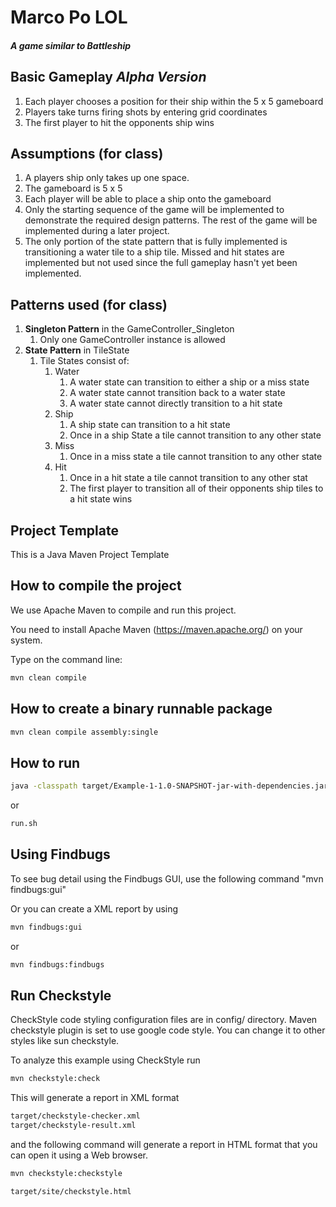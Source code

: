 # Marco Po LOL
#### *A game similar to Battleship*

## Basic Gameplay *Alpha Version*
1. Each player chooses a position for their ship within the 5 x 5 gameboard
2. Players take turns firing shots by entering grid coordinates
3. The first player to hit the opponents ship wins

## Assumptions (for class)
1. A players ship only takes up one space.
2. The gameboard is 5 x 5
3. Each player will be able to place a ship onto the gameboard 
4. Only the starting sequence of the game will be implemented to demonstrate the required design patterns.  The rest of
the game will be implemented during a later project.
5. The only portion of the state pattern that is fully implemented is transitioning a water tile to a ship tile.  Missed
and hit states are implemented but not used since the full gameplay hasn't yet been implemented. 

## Patterns used (for class)
1. **Singleton Pattern** in the GameController_Singleton
    1. Only one GameController instance is allowed
2. **State Pattern** in TileState
    1. Tile States consist of:
        1. Water
            1. A water state can transition to either a ship or a miss state
            2. A water state cannot transition back to a water state
            3. A water state cannot directly transition to a hit state
        2. Ship
            1. A ship state can transition to a hit state
            2. Once in a ship State a tile cannot transition to any other state
        3. Miss
            1. Once in a miss state a tile cannot transition to any other state
        4. Hit
            1. Once in a hit state a tile cannot transition to any other stat
            2. The first player to transition all of their opponents ship tiles to a hit state wins


## Project Template

This is a Java Maven Project Template


## How to compile the project

We use Apache Maven to compile and run this project. 

You need to install Apache Maven (https://maven.apache.org/)  on your system. 

Type on the command line: 

```bash
mvn clean compile
```

## How to create a binary runnable package 


```bash
mvn clean compile assembly:single
```


## How to run


```bash
java -classpath target/Example-1-1.0-SNAPSHOT-jar-with-dependencies.jar edu.bu.met.cs665.Main
```

or


```bash
run.sh 
```

## Using Findbugs 

To see bug detail using the Findbugs GUI, use the following command "mvn findbugs:gui"

Or you can create a XML report by using  


```bash
mvn findbugs:gui 
```

or 


```bash
mvn findbugs:findbugs
```

## Run Checkstyle 

CheckStyle code styling configuration files are in config/ directory. Maven checkstyle plugin is set to use google code style. 
You can change it to other styles like sun checkstyle. 

To analyze this example using CheckStyle run 

```bash
mvn checkstyle:check
```

This will generate a report in XML format


```bash
target/checkstyle-checker.xml
target/checkstyle-result.xml
```

and the following command will generate a report in HTML format that you can open it using a Web browser. 

```bash
mvn checkstyle:checkstyle
```

```bash
target/site/checkstyle.html
```
